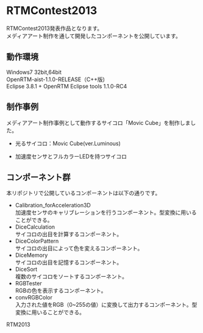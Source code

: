 RTMContest2013
==============
RTMContest2013発表作品となります。  
メディアアート制作を通して開発したコンポーネントを公開しています。

動作環境
--------
Windows7 32bit,64bit  
OpenRTM-aist-1.1.0-RELEASE（C++版)  
Eclipse 3.8.1 + OpenRTM Eclipse tools 1.1.0-RC4  

制作事例
-----------
メディアアート制作事例として動作するサイコロ「Movic Cube」を制作しました。
* 光るサイコロ：Movic Cube(ver.Luminous)  
 - 加速度センサとフルカラーLEDを持つサイコロ

コンポーネント群
----------------
本リポジトリで公開しているコンポーネントは以下の通りです。

* Calibration_forAcceleration3D  
加速度センサのキャリブレーションを行うコンポーネント。型変換に用いることができる。
* DiceCalculation  
サイコロの出目を計算するコンポーネント。
* DiceColorPattern  
サイコロの出目によって色を変えるコンポーネント。
* DiceMemory  
サイコロの出目を記憶するコンポーネント。
* DiceSort  
複数のサイコロをソートするコンポーネント。
* RGBTester  
RGBの色を表示するコンポーネント。
* convRGBColor  
入力された値をRGB（0~255の値）に変換して出力するコンポーネント。型変換に用いることができる。

RTM2013
